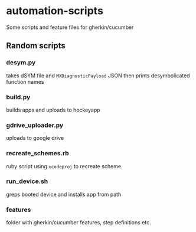 # automation-scripts
Some scripts and feature files for gherkin/cucumber 
## Random scripts
### desym.py 
takes dSYM file and `MXDiagnosticPayload` JSON then prints desymbolicated function names
### build.py
builds apps and uploads to hockeyapp
### gdrive_uploader.py
uploads to google drive
### recreate_schemes.rb
ruby script using `xcodeproj` to recreate scheme
### run_device.sh
greps booted device and installs app from path
### features
folder with gherkin/cucumber features, step definitions etc.
